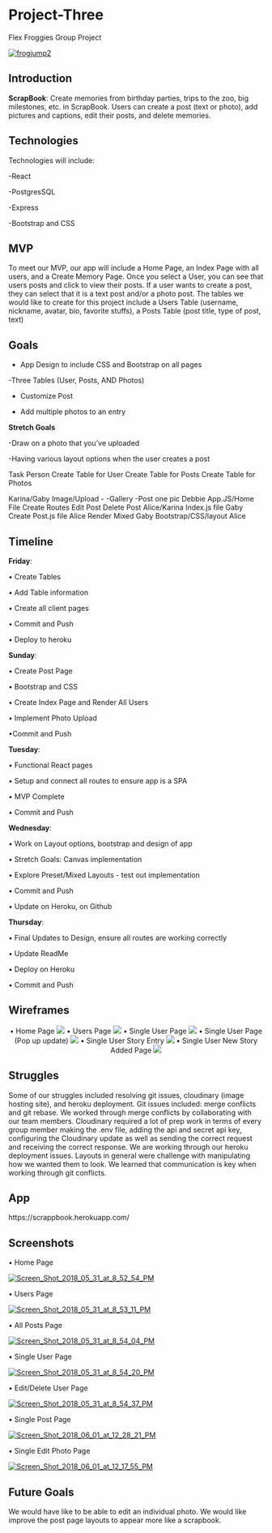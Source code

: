 # Project-Three
Flex Froggies Group Project

<a href="https://imgbb.com/"><img src="https://preview.ibb.co/mjRVJJ/frogjump2.gif" alt="frogjump2" border="0"></a>

## Introduction

**ScrapBook**: Create memories from birthday parties, trips to the zoo, big milestones, etc. in ScrapBook. Users can create a post (text or photo), add pictures and captions, edit their posts, and delete memories.

## Technologies

Technologies will include:

-React

-PostgresSQL

-Express

-Bootstrap and CSS


## MVP

To meet our MVP, our app will include a Home Page, an Index Page with all users, and a Create Memory Page. Once you select a User, you can see that users posts and click to view their posts. If a user wants to create a post, they can select that it is a text post and/or a photo post.
The tables we would like to create for this project include a Users Table (username, nickname, avatar, bio, favorite stuffs), a Posts Table (post title, type of post, text)

## Goals

- App Design to include CSS and Bootstrap on all pages

-Three Tables (User, Posts, AND Photos)

- Customize Post

- Add multiple photos to an entry



**Stretch Goals**

-Draw on a photo that you’ve uploaded

-Having various layout options when the user creates a post


Task
Person
Create Table for User
Create Table for Posts
Create Table for Photos


Karina/Gaby
Image/Upload -
-Gallery
-Post one pic
Debbie
App.JS/Home File
Create Routes
Edit Post
Delete Post
Alice/Karina
Index.js file
Gaby
Create Post.js file
Alice
Render Mixed
Gaby
Bootstrap/CSS/layout
Alice



## Timeline

**Friday**:

• Create Tables

• Add Table information

• Create all client pages

• Commit and Push

• Deploy to heroku


**Sunday**:

• Create Post Page


• Bootstrap and CSS


• Create Index Page and Render All Users

• Implement Photo Upload


•Commit and Push


**Tuesday**:

•	Functional React pages

•	Setup and connect all routes to ensure app is a SPA


•	MVP Complete


•	Commit and Push


**Wednesday**:

•	Work on Layout options, bootstrap and design of app


•	Stretch Goals: Canvas implementation


•	Explore Preset/Mixed Layouts - test out implementation


•	Commit and Push


•	Update on Heroku, on Github

**Thursday**:

•	Final Updates to Design, ensure all routes are working correctly

•	Update ReadMe

•	Deploy on Heroku

•	Commit and Push




## Wireframes
<p style="text-align:center">
•	Home Page
<img src="images/home-page.png">
•	Users Page
<img src="images/users-page.png">
•	Single User Page
<img src="images/single-user.png">
•	Single User Page (Pop up update)
<img src="images/pop-up-single-user.png">
•	Single User Story Entry
<img src="images/story-entry-single-user.png">
•	Single User New Story Added Page
<img src="images/new-story-added.png">
</p>

## Struggles
<p>Some of our struggles included resolving git issues, cloudinary (image hosting site), and heroku deployment. Git issues included: merge conflicts and git rebase.  We worked through merge conflicts by collaborating with our team members. Cloudinary required a lot of prep work in terms of every group member making the .env file, adding the api and secret api key,  configuring the Cloudinary update as well as sending the correct request and receiving the correct response. We are working through our heroku deployment issues. Layouts in general were challenge with manipulating how we wanted them to look.  We learned that communication is key when working through git conflicts.</p>

## App
<p>https://scrappbook.herokuapp.com/</p>

<p style="text-align:center">

## Screenshots
•	Home Page


<a href="https://ibb.co/gxf7yJ"><img src="https://preview.ibb.co/cTL7yJ/Screen_Shot_2018_05_31_at_8_52_54_PM.png" alt="Screen_Shot_2018_05_31_at_8_52_54_PM" border="0"></a>


•	Users Page


<a href="https://ibb.co/bAdudJ"><img src="https://preview.ibb.co/dD5J5y/Screen_Shot_2018_05_31_at_8_53_11_PM.png" alt="Screen_Shot_2018_05_31_at_8_53_11_PM" border="0"></a>


•	All Posts Page


<a href="https://ibb.co/euz0JJ"><img src="https://preview.ibb.co/jJ3SyJ/Screen_Shot_2018_05_31_at_8_54_04_PM.png" alt="Screen_Shot_2018_05_31_at_8_54_04_PM" border="0"></a>


•	Single User Page


<a href="https://ibb.co/hcZpCd"><img src="https://preview.ibb.co/cjMEdJ/Screen_Shot_2018_05_31_at_8_54_20_PM.png" alt="Screen_Shot_2018_05_31_at_8_54_20_PM" border="0"></a>


•	Edit/Delete User Page


<a href="https://ibb.co/doh9Cd"><img src="https://preview.ibb.co/cugQky/Screen_Shot_2018_05_31_at_8_54_37_PM.png" alt="Screen_Shot_2018_05_31_at_8_54_37_PM" border="0"></a>

•	Single Post Page

<a href="https://ibb.co/mH1ALy"><img src="https://preview.ibb.co/g8OeDJ/Screen_Shot_2018_06_01_at_12_28_21_PM.png" alt="Screen_Shot_2018_06_01_at_12_28_21_PM" border="0"></a>

•	Single Edit Photo Page

<a href="https://ibb.co/jnaFnd"><img src="https://preview.ibb.co/b4cT7d/Screen_Shot_2018_06_01_at_12_17_55_PM.png" alt="Screen_Shot_2018_06_01_at_12_17_55_PM" border="0"></a>


## Future Goals
<p>We would have like to be able to edit an individual photo. We would like improve the post page layouts to appear more like a scrapbook.</p>
